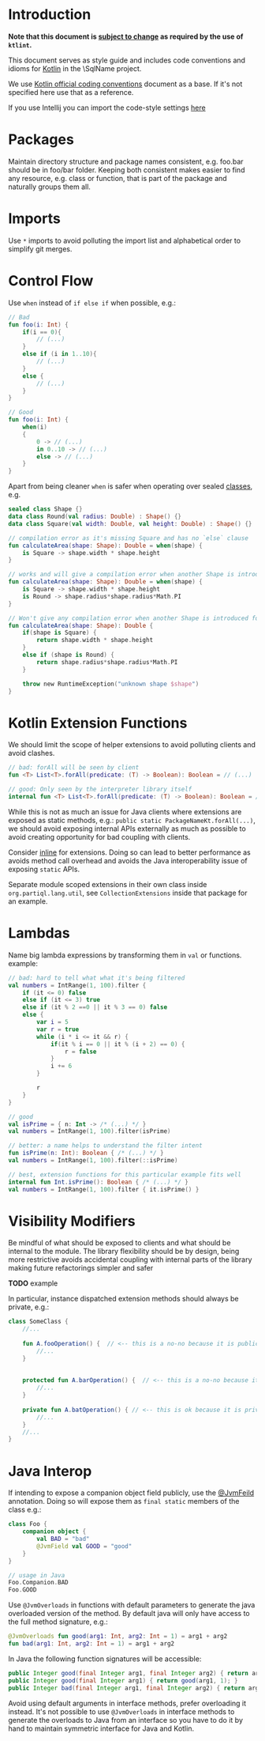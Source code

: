 # Introduction

**Note that this document is [subject to change](https://github.com/partiql/partiql-lang-kotlin/issues/43) as required by the use 
of `ktlint`.**

This document serves as style guide and includes code conventions and idioms for [Kotlin](https://kotlinlang.org/) 
in the \SqlName project.
 
We use [Kotlin official coding conventions](http://kotlinlang.org/docs/reference/coding-conventions.html) document as 
a base. If it's not specified here use that as a reference. 

If you use Intellij you can import the code-style settings [here](./intellij_code_style.xml)  

# Packages
Maintain directory structure and package names consistent, e.g. foo.bar should be in foo/bar folder. Keeping both 
consistent makes easier to find any resource, e.g. class or function, that is part of the package and naturally groups 
them all.

# Imports

Use `*` imports to avoid polluting the import list and alphabetical order to simplify git merges.

# Control Flow

Use `when` instead of `if else if` when possible, e.g.:

```kotlin
// Bad
fun foo(i: Int) {
    if(i == 0){
        // (...)
    }
    else if (i in 1..10){
        // (...)
    }
    else {
        // (...)
    }
}

// Good
fun foo(i: Int) {
    when(i)
    {
        0 -> // (...)
        in 0..10 -> // (...)
        else -> // (...)
    }
}

```

Apart from being cleaner `when` is safer when operating over sealed 
[classes](http://kotlinlang.org/docs/reference/sealed-classes.html), e.g.

```kotlin
sealed class Shape {}
data class Round(val radius: Double) : Shape() {}
data class Square(val width: Double, val height: Double) : Shape() {}

// compilation error as it's missing Square and has no `else` clause
fun calculateArea(shape: Shape): Double = when(shape) {
    is Square -> shape.width * shape.height
}

// works and will give a compilation error when another Shape is introduced
fun calculateArea(shape: Shape): Double = when(shape) {
    is Square -> shape.width * shape.height
    is Round -> shape.radius*shape.radius*Math.PI
}

// Won't give any compilation error when another Shape is introduced forcing you to implement a runtime failure
fun calculateArea(shape: Shape): Double {
    if(shape is Square) {
        return shape.width * shape.height
    }
    else if (shape is Round) {
        return shape.radius*shape.radius*Math.PI
    }

    throw new RuntimeException("unknown shape $shape")
}
```

# Kotlin Extension Functions

We should limit the scope of helper extensions to avoid polluting clients and avoid clashes.

```kotlin
// bad: forAll will be seen by client
fun <T> List<T>.forAll(predicate: (T) -> Boolean): Boolean = // (...)

// good: Only seen by the interpreter library itself   
internal fun <T> List<T>.forAll(predicate: (T) -> Boolean): Boolean = // (...)
```

While this is not as much an issue for Java clients where extensions are exposed as static methods, e.g.:
`public static PackageNameKt.forAll(...)`, we should avoid exposing internal APIs externally as much as possible
to avoid creating opportunity for bad coupling with clients.

Consider [inline](https://kotlinlang.org/docs/reference/inline-functions.html) for extensions. Doing so can lead to 
better performance as avoids method call overhead and avoids the Java interoperability issue of exposing `static` APIs.

Separate module scoped extensions in their own class inside `org.partiql.lang.util`, see `CollectionExtensions` 
inside that package for an example.

# Lambdas

Name big lambda expressions by transforming them in `val` or functions. example:

```kotlin
// bad: hard to tell what what it's being filtered
val numbers = IntRange(1, 100).filter {
    if (it <= 0) false
    else if (it <= 3) true
    else if (it % 2 ==0 || it % 3 == 0) false
    else {
        var i = 5
        var r = true
        while (i * i <= it && r) {
            if(it % i == 0 || it % (i + 2) == 0) {
                r = false
            }
            i += 6
        }

        r
    }
}

// good
val isPrime = { n: Int -> /* (...) */ }
val numbers = IntRange(1, 100).filter(isPrime)

// better: a name helps to understand the filter intent  
fun isPrime(n: Int): Boolean { /* (...) */ }
val numbers = IntRange(1, 100).filter(::isPrime)

// best, extension functions for this particular example fits well   
internal fun Int.isPrime(): Boolean { /* (...) */ }
val numbers = IntRange(1, 100).filter { it.isPrime() }
```

# Visibility Modifiers
Be mindful of what should be exposed to clients and what should be internal to the module. The library flexibility 
should be by design, being more restrictive avoids accidental coupling with internal parts of the library making future 
refactorings simpler and safer

**TODO** example

In particular, instance dispatched extension methods should always be private, e.g.:

```kotlin
class SomeClass {
    //...
    
    fun A.fooOperation() {  // <-- this is a no-no because it is public.
        //...
    }
    
    
    protected fun A.barOperation() {  // <-- this is a no-no because it is protected.
        //...
    }
    
    private fun A.batOperation() { // <-- this is ok because it is private.
        //...
    }
    //...
}
```

# Java Interop

If intending to expose a companion object field publicly, use the 
[@JvmFeild](https://kotlinlang.org/api/latest/jvm/stdlib/kotlin.jvm/-jvm-field/) annotation. Doing so will expose them 
as `final static` members of the class e.g.:

```kotlin
class Foo {
    companion object {
        val BAD = "bad"
        @JvmField val GOOD = "good"
    }
}

// usage in Java
Foo.Companion.BAD
Foo.GOOD
```

Use `@JvmOverloads` in functions with default parameters to generate the java overloaded version of the method. 
By default java will only have access to the full method signature, e.g.:
  
```kotlin
@JvmOverloads fun good(arg1: Int, arg2: Int = 1) = arg1 + arg2
fun bad(arg1: Int, arg2: Int = 1) = arg1 + arg2   
```
  
In Java the following function signatures will be accessible:

```java
public Integer good(final Integer arg1, final Integer arg2) { return arg1 + arg2; }
public Integer good(final Integer arg1) { return good(arg1, 1); }
public Integer bad(final Integer arg1, final Integer arg2) { return arg1 + arg2; }
```

Avoid using default arguments in interface methods, prefer overloading it instead. It's not possible to use 
`@JvmOverloads` in interface methods to generate the overloads to Java from an interface so you have to do it by hand 
to maintain symmetric interface for Java and Kotlin.  

